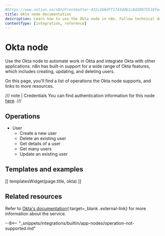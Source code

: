 ```yaml
---
#https://www.notion.so/n8n/Frontmatter-432c2b8dff1f43d4b1c8d20075510fe4
title: Okta node documentation
description: Learn how to use the Okta node in n8n. Follow technical documentation to integrate Okta node into your workflows.
contentType: [integration, reference]
---
```


# Okta node

Use the Okta node to automate work in Okta and integrate Okta with other applications. n8n has built-in support for a wide range of Okta features, which includes creating, updating, and deleting users.

On this page, you'll find a list of operations the Okta node supports, and links to more resources.

///  note  | Credentials
You can find authentication information for this node [here](/integrations/builtin/credentials/okta/).
///

## Operations

- User
    - Create a new user
    - Delete an existing user
    - Get details of a user
    - Get many users
    - Update an existing user

## Templates and examples

<!-- see https://www.notion.so/n8n/Pull-in-templates-for-the-integrations-pages-37c716837b804d30a33b47475f6e3780 -->
[[ templatesWidget(page.title, okta) ]]

## Related resources

<!-- add a link to the service's documentation. This should usually go direct to the API docs -->
Refer to [Okta's documentation](https://developer.okta.com/docs/guides/){:target=_blank .external-link} for more information about the service.

--8<-- "_snippets/integrations/builtin/app-nodes/operation-not-supported.md"